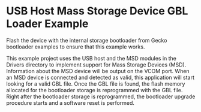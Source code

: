 # USB Host Mass Storage Device GBL Loader Example

Flash the device with the internal storage bootloader from Gecko bootloader examples to ensure that this example works.

This example project uses the USB host and the MSD modules in the Drivers directory to implement support for Mass Storage Devices (MSD). Information about the MSD device will be output on the VCOM port. When an MSD device is connected and detected as valid, this application will start looking for a valid GBL file. Once the GBL file is found, the flash memory allocated for the bootloader storage is reprogrammed with the GBL file. Right after the bootloader storage is reprogrammed, the bootloader upgrade procedure starts and a software reset is performed.

